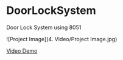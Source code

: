 # DoorLockSystem
Door Lock System using 8051

![Project Image](4. Video/Project Image.jpg)

[Video Demo](https://youtu.be/RTQ9uR0Fonc)
